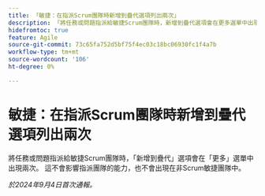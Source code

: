 ```yaml
---
title: 「敏捷：在指派Scrum團隊時新增到疊代選項列出兩次」
description: 「將任務或問題指派給敏捷Scrum團隊時，新增到疊代選項會在更多選單中出現兩次。 這不會影響指派團隊的能力，也不會出現在非Scrum敏捷團隊中。」
hidefromtoc: true
feature: Agile
source-git-commit: 73c65fa752d5bf75f4ec03c18bc06930fc1f4a7b
workflow-type: tm+mt
source-wordcount: '106'
ht-degree: 0%

---
```


# 敏捷：在指派Scrum團隊時新增到疊代選項列出兩次

將任務或問題指派給敏捷Scrum團隊時，「新增到疊代」選項會在「更多」選單中出現兩次。 這不會影響指派團隊的能力，也不會出現在非Scrum敏捷團隊中。

_於2024年9月4日首次通報。_
